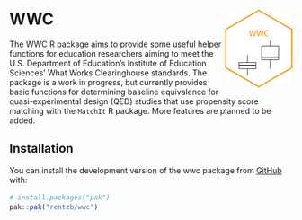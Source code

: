 
<!-- README.md is generated from README.Rmd. Please edit that file -->

# WWC <a href="https://rentzb.github.io/wwc/"><img src="man/figures/logo.png" align="right" height="139" alt="wwc website" /></a>

<!-- badges: start -->
<!-- badges: end -->

The WWC R package aims to provide some useful helper functions for
education researchers aiming to meet the U.S. Department of Education’s
Institute of Education Sciences’ What Works Clearinghouse standards. The
package is a work in progress, but currently provides basic functions
for determining baseline equivalence for quasi-experimental design (QED)
studies that use propensity score matching with the `MatchIt` R package.
More features are planned to be added.

## Installation

You can install the development version of the wwc package from
[GitHub](https://github.com/) with:

``` r
# install.packages("pak")
pak::pak("rentzb/wwc")
```
